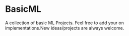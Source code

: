 # BasicML
A collection of basic ML Projects.
Feel free to add your on implementations.New ideas/projects are always welcome.
